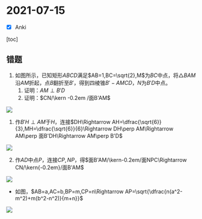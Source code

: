 # 2021-07-15

- [x] Anki

[toc]

## 错题

1. 如图所示，已知矩形$ABCD$满足$AB=1,BC=\sqrt{2},M$为$BC$中点，将$\triangle BAM$沿$AM$折起，点$B$翻折至$B'$，得到四棱锥$B'-AMCD$，$N$为$B'D$中点。
   1. 证明：$AM\perp B'D$
   2. 证明：$CN/\kern -0.2em /面B'AM$

![](images/2021-07-15-14-27-13.png)

1. 作$B'H\perp AM$于$H$，连接$DH\Rightarrow AH=\dfrac{\sqrt{6}}{3},MH=\dfrac{\sqrt{6}}{6}\Rightarrow DH\perp AM\Rightarrow AM\perp 面B'DH\Rightarrow AM\perp B'D$

![](images/2021-07-15-14-54-33.png)

2. 作$AD$中点$P$，连接$CP,NP$，得$面B'AM/\kern-0.2em/面NPC\Rightarrow CN/\kern{-0.2em}/面B'AM$

![](images/2021-07-15-14-56-44.png)

- 如图，$AB=a,AC=b,BP=m,CP=n\Rightarrow AP=\sqrt{\dfrac{n(a^2-m^2)+m(b^2-n^2)}{m+n}}$

![](images/2021-07-15-15-00-30.png)